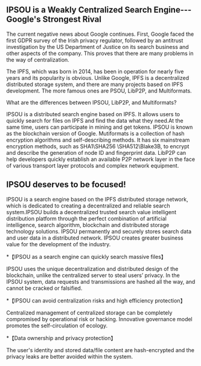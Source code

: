 IPSOU is a Weakly Centralized Search Engine---Google's Strongest Rival
------------------------------------------------------

The current negative news about Google continues. First, Google faced the first GDPR survey of the Irish privacy regulator, followed by an antitrust investigation by the US Department of Justice on its search business and other aspects of the company. This proves that there are many problems in the way of centralization.

The IPFS, which was born in 2014, has been in operation for nearly five years and its popularity is obvious. Unlike Google, IPFS is a decentralized distributed storage system, and there are many projects based on IPFS development. The more famous ones are PSOU, LibP2P, and Multiformats.

What are the differences between IPSOU, LibP2P, and Multiformats?

IPSOU is a distributed search engine based on IPFS. It allows users to quickly search for files on IPFS and find the data what they need.At the same time, users can participate in mining and get tokens. IPSOU is known as the blockchain version of Google.
Mutiformats is a collection of hash encryption algorithms and self-describing methods. It has six mainstream encryption methods, such as SHA1\SHA256 \SHA512\Blake3B, to encrypt and describe the generation of node ID and fingerprint data.
LibP2P can help developers quickly establish an available P2P network layer in the face of various transport layer protocols and complex network equipment.

IPSOU deserves to be focused!
------------------------------------------------------

IPSOU is a search engine based on the IPFS distributed storage network, which is dedicated to creating a decentralized and reliable search system.IPSOU builds a decentralized trusted search value intelligent distribution platform through the perfect combination of artificial intelligence, search algorithm, blockchain and distributed storage technology solutions. IPSOU permanently and securely stores search data and user data in a distributed network. IPSOU creates greater business value for the development of the industry.

*【IPSOU as a search engine can quickly search massive files】

IPSOU uses the unique decentralization and distributed design of the blockchain, unlike the centralized server to steal users’ privacy. In the IPSOU system, data requests and transmissions are hashed all the way, and cannot be cracked or falsified.

*【IPSOU can avoid centralization risks and high efficiency protection】

Centralized management of centralized storage can be completely compromised by operational risk or hacking. Innovative governance model promotes the self-circulation of ecology.

*【Data ownership and privacy protection】

The user's identity and stored data/file content are hash-encrypted and the privacy leaks are better avoided within the system.

